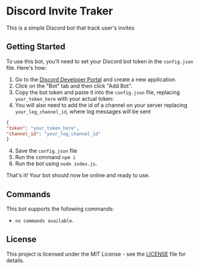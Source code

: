 # Discord Invite Traker

This is a simple Discord bot that track user's invites

## Getting Started

To use this bot, you'll need to set your Discord bot token in the `config.json` file. Here's how:

1. Go to the [Discord Developer Portal](https://discord.com/developers/applications) and create a new application.
2. Click on the "Bot" tab and then click "Add Bot".
3. Copy the bot token and paste it into the `config.json` file, replacing `your_token_here` with your actual token:
4. You will also need to add the id of a channel on your server replacing `your_log_channel_id`, where log messages will be sent

```json
{
"token": "your_token_here",
"channel_id": "your_log_channel_id"
}
```

4. Save the `config.json` file
5. Run the command `npm i`
6. Run the bot using `node index.js`.

That's it! Your bot should now be online and ready to use.

## Commands

This bot supports the following commands:

- `no commands available`.

## License

This project is licensed under the MIT License - see the [LICENSE](LICENSE) file for details.
